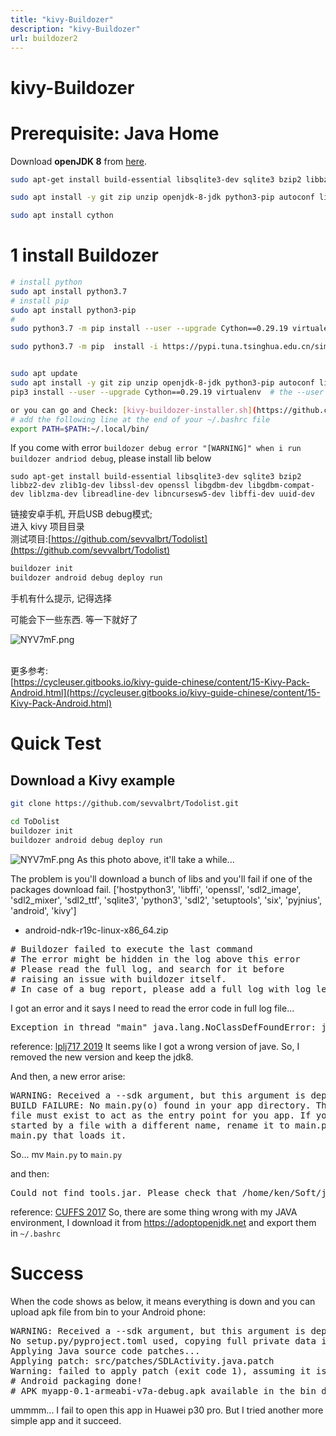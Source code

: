 ```yaml
---
title: "kivy-Buildozer"
description: "kivy-Buildozer"
url: buildozer2
---
```


# kivy-Buildozer


<a name="Z0CZY"></a>
# Prerequisite: Java Home
Download **openJDK 8** from [here](https://adoptopenjdk.net).
```bash
sudo apt-get install build-essential libsqlite3-dev sqlite3 bzip2 libbz2-dev zlib1g-dev libssl-dev openssl libgdbm-dev libgdbm-compat-dev liblzma-dev libreadline-dev libncursesw5-dev libffi-dev uuid-dev

sudo apt install -y git zip unzip openjdk-8-jdk python3-pip autoconf libtool pkg-config zlib1g-dev libncurses5-dev libncursesw5-dev libtinfo5 cmake libffi-dev libssl-dev

sudo apt install cython
```
# 1 install Buildozer

```bash
# install python
sudo apt install python3.7
# install pip
sudo apt install python3-pip
#
sudo python3.7 -m pip install --user --upgrade Cython==0.29.19 virtualenv

sudo python3.7 -m pip  install -i https://pypi.tuna.tsinghua.edu.cn/simple buildozer


sudo apt update
sudo apt install -y git zip unzip openjdk-8-jdk python3-pip autoconf libtool pkg-config zlib1g-dev libncurses5-dev libncursesw5-dev libtinfo5 cmake libffi-dev libssl-dev
pip3 install --user --upgrade Cython==0.29.19 virtualenv  # the --user should be removed if you do this in a venv

or you can go and Check: [kivy-buildozer-installer.sh](https://github.com/zaemiel/kivy-buildozer-installer/blob/master/kivy-buildozer-installer.sh)
# add the following line at the end of your ~/.bashrc file
export PATH=$PATH:~/.local/bin/
```
If you come with error `buildozer debug error "[WARNING]" when i run buildozer andriod debug`, please install lib below
```
sudo apt-get install build-essential libsqlite3-dev sqlite3 bzip2 libbz2-dev zlib1g-dev libssl-dev openssl libgdbm-dev libgdbm-compat-dev liblzma-dev libreadline-dev libncursesw5-dev libffi-dev uuid-dev
```
链接安卓手机, 开启USB debug模式;<br />进入 kivy 项目目录<br />测试项目:[https://github.com/sevvalbrt/Todolist](https://github.com/sevvalbrt/Todolist)
```bash
buildozer init
buildozer android debug deploy run
```
手机有什么提示, 记得选择

可能会下一些东西. 等一下就好了<br/>

![NYV7mF.png](https://s1.ax1x.com/2020/06/22/NYV7mF.png)

<br />更多参考:<br />[https://cycleuser.gitbooks.io/kivy-guide-chinese/content/15-Kivy-Pack-Android.html](https://cycleuser.gitbooks.io/kivy-guide-chinese/content/15-Kivy-Pack-Android.html)

# Quick Test

## Download a Kivy example
```bash
git clone https://github.com/sevvalbrt/Todolist.git

cd ToDolist
buildozer init
buildozer android debug deploy run
```
![NYV7mF.png](https://s1.ax1x.com/2020/06/22/NYV7mF.png)
As this photo above, it'll take a while...

The problem is you'll download a bunch of libs and you'll fail if one of the packages download fail.
['hostpython3', 'libffi', 'openssl', 'sdl2_image', 'sdl2_mixer', 'sdl2_ttf', 'sqlite3', 'python3', 'sdl2', 'setuptools', 'six', 'pyjnius', 'android', 'kivy']
- android-ndk-r19c-linux-x86_64.zip

<pre>
# Buildozer failed to execute the last command
# The error might be hidden in the log above this error
# Please read the full log, and search for it before
# raising an issue with buildozer itself.
# In case of a bug report, please add a full log with log_level = 2
</pre>
I got an error and it says I need to read the error code in full log file...

<pre>
Exception in thread "main" java.lang.NoClassDefFoundError: javax/xml/bind/annotation/XmlSchema
</pre>

reference: [lplj717 2019](https://blog.csdn.net/lplj717/article/details/103126209)
It seems like I got a wrong version of jave.
So, I removed the new version and keep the jdk8.

And then, a new error arise:
<pre>
WARNING: Received a --sdk argument, but this argument is deprecated and does nothing.
BUILD FAILURE: No main.py(o) found in your app directory. This
file must exist to act as the entry point for you app. If your app is
started by a file with a different name, rename it to main.py or add a
main.py that loads it.
</pre>

So... mv `Main.py` to `main.py`

and then:
<pre>
Could not find tools.jar. Please check that /home/ken/Soft/jre1.8.0_231 contains a valid JDK installation
</pre>
reference: [CUFFS 2017](https://www.jianshu.com/p/1ed02fb2726d)
So, there are some thing wrong with my JAVA environment, I download it from https://adoptopenjdk.net and export them in `~/.bashrc`

# Success
When the code shows as below, it means everything is down and you can upload apk file from bin to your Android phone:
<pre>
WARNING: Received a --sdk argument, but this argument is deprecated and does nothing.
No setup.py/pyproject.toml used, copying full private data into .apk.
Applying Java source code patches...
Applying patch: src/patches/SDLActivity.java.patch
Warning: failed to apply patch (exit code 1), assuming it is already applied:  src/patches/SDLActivity.java.patch
# Android packaging done!
# APK myapp-0.1-armeabi-v7a-debug.apk available in the bin directory
</pre>

ummmm... I fail to open this app in Huawei p30 pro. But I tried another more simple app and it succeed.
